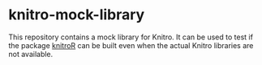 # knitro-mock-library

This repository contains a mock library for Knitro. It can be used to test if the package [knitroR](https://github.com/jtilly/knitroR) can be built even when the actual Knitro libraries are not available.
